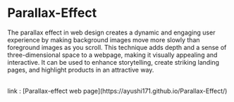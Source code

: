 # Parallax-Effect
The parallax effect in web design creates a dynamic and engaging user experience by making background images move more slowly than foreground images as you scroll. This technique adds depth and a sense of three-dimensional space to a webpage, making it visually appealing and interactive. It can be used to enhance storytelling, create striking landing pages, and highlight products in an attractive way.

<br/>
link : [Parallax-effect web page](https://ayushi171.github.io/Parallax-Effect/)